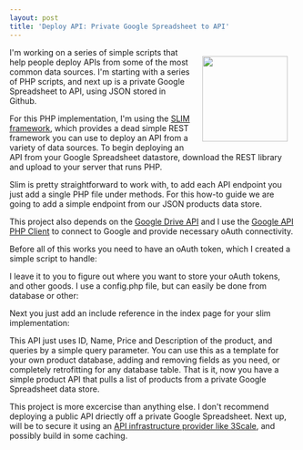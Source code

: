 ```yaml
---
layout: post
title: 'Deploy API: Private Google Spreadsheet to API'
---
```

<p><img style="padding: 15px;" src="https://s3.amazonaws.com/kinlane-productions/bw-icons/bw-google-docs.png" alt="" width="150" align="right" /></p>
<p>I'm working on a series of simple scripts that help people deploy APIs from some of the most common data sources. I'm starting with a series of PHP scripts, and next up is a private Google Spreadsheet to API, using JSON stored in Github.</p>
<p>For this PHP implementation, I'm using the <a href="http://www.slimframework.com/">SLIM framework</a>, which provides a dead simple REST framework you can use to deploy an API from a variety of data sources.   To begin deploying an API from your Google Spreadsheet datastore, download the REST library and upload to your server that runs PHP.</p>
<p>Slim is pretty straightforward to work with, to add each API endpoint you just add a single PHP file under methods. For this how-to guide we are going to add a simple endpoint from our JSON products data store.</p>
<p>This project also depends on the <a href="https://developers.google.com/drive/">Google Drive API</a> and I use the <a href="https://code.google.com/p/google-api-php-client/">Google API PHP Client</a> to connect to Google and provide necessary oAuth connectivity.&nbsp;</p>
<script src="https://gist.github.com/kinlane/7439653.js"></script>
<p>Before all of this works you need to have an oAuth token, which I created a simple script to handle:</p>
<script src="https://gist.github.com/kinlane/7439681.js"></script>
<p>I leave it to you to figure out where you want to store your oAuth tokens, and other goods. I use a config.php file, but can easily be done from database or other:</p>
<script src="https://gist.github.com/kinlane/7439703.js"></script>
<p>Next you just add an include reference in the index page for your slim implementation:</p>
<script src="https://gist.github.com/kinlane/7439726.js"></script>
<p>This API just uses ID, Name, Price and Description of the product, and queries by a simple query parameter. You can use this as a template for your own product database, adding and removing fields as you need, or completely retrofitting for any database table.  That is it, now you have a simple product API that pulls a list of products from a private Google Spreadsheet data store.</p>
<p>This project is more excercise than anything else. I don't recommend deploying a public API driectly off a private Google Spreadsheet. Next up, will be to secure it using an <a href="http://bit.ly/13esk6Q">API infrastructure provider like 3Scale</a>, and possibly build in some caching.&nbsp;</p>